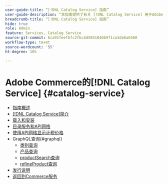 ```yaml
---
user-guide-title: “[!DNL Catalog Service] 指南”
user-guide-description: “本指南提供了有关 [!DNL Catalog Service] 用于Adobe Commerce的详细说明。”
breadcrumb-title: “[!DNL Catalog Service] 指南”
hide: true
role: Admin
feature: Services, Catalog Service
source-git-commit: 6ca91feefbfc2fbc4d5851040b9f1ca3de6a6560
workflow-type: tm+mt
source-wordcount: '55'
ht-degree: 10%

---
```


# Adobe Commerce的[!DNL Catalog Service] {#catalog-service}

- [指南概述](guide-overview.md)
- [ [!DNL Catalog Service]简介](overview.md)
- [载入和安装](installation.md)
- [目录服务和API网格](mesh.md)
- [使用API网格显示计税价格](taxes.md)
- GraphQL查询{#graphql}
   - [类别查询](https://developer.adobe.com/commerce/services/graphql/catalog-service/categories/)
   - [产品查询](https://developer.adobe.com/commerce/services/graphql/catalog-service/products/)
   - [productSearch查询](https://developer.adobe.com/commerce/services/graphql/live-search/product-search/)
   - [refineProduct查询](https://developer.adobe.com/commerce/services/graphql/catalog-service/refine-product/)
- [发行说明](release-notes.md)
- [返回到Commerce服务](https://experienceleague.adobe.com/en/docs/commerce-merchant-services/user-guides/home)
